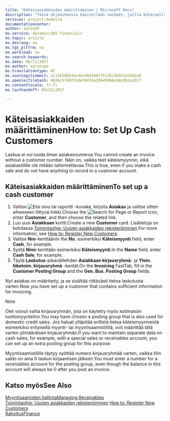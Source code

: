 ```yaml
---
title: "Käteisasiakkaiden määrittäminen | Microsoft Docs"
description: "Tässä ohjeaiheessa käsitellään vaiheet, joilla käteisellä maksava asiakas määritetään."
services: project-madeira
documentationcenter: 
author: SorenGP
ms.service: dynamics365-financials
ms.topic: article
ms.devlang: na
ms.tgt_pltfrm: na
ms.workload: na
ms.search.keywords: 
ms.date: 08/11/2017
ms.author: sgroespe
ms.translationtype: HT
ms.sourcegitcommit: 2c13559bb3dc44cdb61697f5135c5b931e34d2a8
ms.openlocfilehash: 6826c574bf63de70d76a29b45968c68c0b2e2d1f
ms.contentlocale: fi-fi
ms.lasthandoff: 09/22/2017

---
```

# <a name="how-to-set-up-cash-customers"></a><span data-ttu-id="bbe76-103">Käteisasiakkaiden määrittäminen</span><span class="sxs-lookup"><span data-stu-id="bbe76-103">How to: Set Up Cash Customers</span></span>
<span data-ttu-id="bbe76-104">Laskua ei voi luoda ilman asiakasnumeroa.</span><span class="sxs-lookup"><span data-stu-id="bbe76-104">You cannot create an invoice without a customer number.</span></span> <span data-ttu-id="bbe76-105">Näin on, vaikka teet käteismyynnin, eikä asiakastilille ole mitään tallennettavaa.</span><span class="sxs-lookup"><span data-stu-id="bbe76-105">This is true, even if you make a cash sale and do not have anything to record in a customer account.</span></span>  

## <a name="to-set-up-a-cash-customer"></a><span data-ttu-id="bbe76-106">Käteisasiakkaiden määrittäminen</span><span class="sxs-lookup"><span data-stu-id="bbe76-106">To set up a cash customer</span></span>  
1.  <span data-ttu-id="bbe76-107">Valitse ![Etsi sivu tai raportti](media/ui-search/search_small.png "Etsi sivu tai raportti -kuvake") -kuvake, kirjoita **Asiakas** ja valitse sitten aiheeseen liittyvä linkki.</span><span class="sxs-lookup"><span data-stu-id="bbe76-107">Choose the ![Search for Page or Report](media/ui-search/search_small.png "Search for Page or Report icon") icon, enter **Customer**, and then choose the related link.</span></span>  
2.  <span data-ttu-id="bbe76-108">Luo uusi **Asiakkaan** kortti.</span><span class="sxs-lookup"><span data-stu-id="bbe76-108">Create a new **Customer** card.</span></span> <span data-ttu-id="bbe76-109">Lisätietoja on kohdassa [Toimintaohje: Uusien asiakkaiden rekisteröiminen](sales-how-register-new-customers.md).</span><span class="sxs-lookup"><span data-stu-id="bbe76-109">For more information, see [How to: Register New Customers](sales-how-register-new-customers.md).</span></span>
3.  <span data-ttu-id="bbe76-110">Valitse **Nro**-kenttään</span><span class="sxs-lookup"><span data-stu-id="bbe76-110">In the **No.**</span></span> <span data-ttu-id="bbe76-111">esimerkiksi **Käteismyynti**.</span><span class="sxs-lookup"><span data-stu-id="bbe76-111">field, enter **Cash**, for example.</span></span>  
4.  <span data-ttu-id="bbe76-112">Syötä **Nimi**-kenttään esimerkiksi **Käteismyynti**.</span><span class="sxs-lookup"><span data-stu-id="bbe76-112">In the **Name** field, enter **Cash Sale**, for example.</span></span>  
5.  <span data-ttu-id="bbe76-113">Täytä **Laskutus**-pikavälilehden **Asiakkaan kirjausryhmä**- ja **Ylein. liiketoim. kirjausryhmä** -kentät.</span><span class="sxs-lookup"><span data-stu-id="bbe76-113">On the **Invoicing** FastTab, fill in the **Customer Posting Group** and the **Gen. Bus. Posting Group** fields.</span></span>  

 <span data-ttu-id="bbe76-114">Nyt asiakas on määritetty, ja se sisältää riittävästi tietoa laskutusta varten.</span><span class="sxs-lookup"><span data-stu-id="bbe76-114">Now you have set up a customer that contains sufficient information for invoicing.</span></span>  

> [!NOTE]  
>  <span data-ttu-id="bbe76-115">Olet voinut valita kirjausryhmän, jota on käytetty myös kotimaisiin luottomyynteihin.</span><span class="sxs-lookup"><span data-stu-id="bbe76-115">You may have chosen a posting group that is also used for domestic credit sales.</span></span> <span data-ttu-id="bbe76-116">Jos haluat ylläpitää erillistä tietoa käteismyynneistä esimerkiksi erityisellä myynti- tai myyntisaamistilillä, voit määrittää tätä varten ylimääräisen kirjausryhmän.</span><span class="sxs-lookup"><span data-stu-id="bbe76-116">If you want to maintain separate data on cash sales, for example, with a special sales or receivables account, you can set up an extra posting group for this purpose.</span></span>  
>   
>  <span data-ttu-id="bbe76-117">Myyntisaamistilille täytyy syöttää numero kirjausryhmää varten, vaikka tilin saldo on aina 0 laskun kirjaamisen jälkeen.</span><span class="sxs-lookup"><span data-stu-id="bbe76-117">You must enter a number for a receivables account for the posting group, even though the balance in this account will always be 0 after you post an invoice.</span></span>  

## <a name="see-also"></a><span data-ttu-id="bbe76-118">Katso myös</span><span class="sxs-lookup"><span data-stu-id="bbe76-118">See Also</span></span>
[<span data-ttu-id="bbe76-119">Myyntisaamisten hallinta</span><span class="sxs-lookup"><span data-stu-id="bbe76-119">Managing Receivables</span></span>](receivables-manage-receivables.md)  
<span data-ttu-id="bbe76-120">[Toimintaohje: Uusien asiakkaiden rekisteröiminen](sales-how-register-new-customers.md)  </span><span class="sxs-lookup"><span data-stu-id="bbe76-120">[How to: Register New Customers](sales-how-register-new-customers.md)  </span></span>  
[<span data-ttu-id="bbe76-121">Rahoitus</span><span class="sxs-lookup"><span data-stu-id="bbe76-121">Finance</span></span>](finance.md)  


